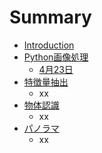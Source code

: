 # Summary

* [Introduction](README.md)
* [Python画像処理](part1/README.md)
    * [4月23日](part1/0423.md)
* [特徴量抽出](part2/README.md)
    - xx
* [物体認識](part3/README.md)
    - xx
* [パノラマ](part4/README.md)
    - xx
